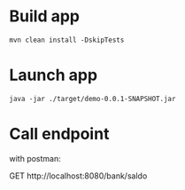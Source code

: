 # Build app

```
mvn clean install -DskipTests
```
# Launch app
```
java -jar ./target/demo-0.0.1-SNAPSHOT.jar
```
# Call endpoint

with postman:

GET http://localhost:8080/bank/saldo